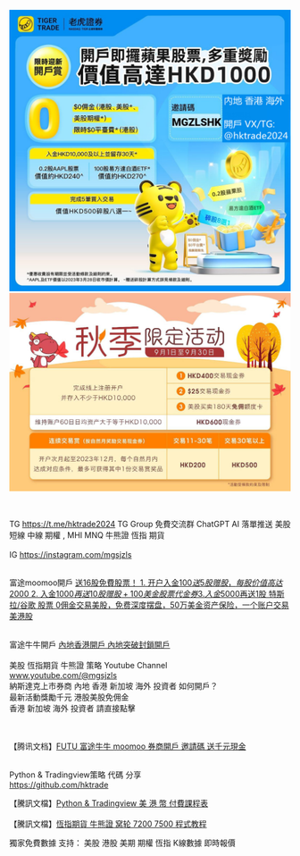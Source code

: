 ![image description](tg1.jpg)
![image description](tg2.jpg)
<html>
<br>

TG <a href='https://t.me/hktrade2024'>https://t.me/hktrade2024</a>
 TG Group 免費交流群 ChatGPT AI 落單推送 美股 短線 中線 期權  , MHI MNQ 牛熊證 恆指 期貨<br>
<br>
 IG  <a href='https://instagram.com/mgsjzls'>https://instagram.com/mgsjzls</a><br>
 
<br>富途moomoo開戶 <a href='https://j.moomoo.com/00yLZM'>
送16股免費股票！ 1. 开户入金$100送5股赠股，每股价值高达$2000 2. 入金$1000再送10股赠股+100美金股票代金券 3. 入金$5000再送1股 特斯拉/谷歌 股票 0佣金交易美股，免费深度摆盘，50万美金资产保险，一个账户交易美港股</a><br><br>

富途牛牛開戶 <a href='https://docs.qq.com/doc/DUEJobHdWcEtPcHRI'>內地香港開戶 內地突破封鎖開戶</a><br>
<br>
美股 恆指期貨 牛熊證 策略 Youtube Channel <br> <a href='http://www.youtube.com/@mgsjzls'>www.youtube.com/@mgsjzls</a><br>
納斯達克上市券商 內地 香港 新加坡 海外 投資者 如何開戶？<br>
最新活動獎勵千元 港股美股免佣金<br>
香港 新加坡 海外 投資者 請直接點擊 <br><br>

 <br>
【腾讯文档】<a href='https://docs.qq.com/doc/DUEJobHdWcEtPcHRI'>FUTU 富途牛牛 moomoo  券商開戶 邀請碼 送千元現金</a><br>
<br>

Python & Tradingview策略 代碼 分享 <br><a href='https://github.com/hktrade'>https://github.com/hktrade</a><br>
 
【騰訊文檔】<a href='https://docs.qq.com/doc/DUHpnenhKZ2pxSGlv'>Python & Tradingview 美 港 幣 付費課程表</a><br>
<br>
【騰訊文檔】<a href='https://docs.qq.com/doc/DUFFacEdnc1hBRkVG'>恆指期貨 牛熊證 窝轮 7200 7500 程式教程</a><br>

獨家免費數據 支持： 美股 港股 美期 期權 恆指 K線數據 即時報價 <br>
 <br>

